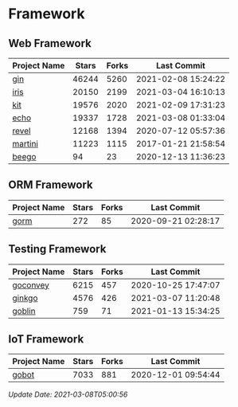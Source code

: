 # Framework

## Web Framework
| Project Name | Stars | Forks | Last Commit |
| ------------ | ----- | ----- | ----------- |
| [gin](https://github.com/gin-gonic/gin) | 46244 | 5260 | 2021-02-08 15:24:22 |
| [iris](https://github.com/kataras/iris) | 20150 | 2199 | 2021-03-04 16:10:13 |
| [kit](https://github.com/go-kit/kit) | 19576 | 2020 | 2021-02-09 17:31:23 |
| [echo](https://github.com/labstack/echo) | 19337 | 1728 | 2021-03-08 01:33:04 |
| [revel](https://github.com/revel/revel) | 12168 | 1394 | 2020-07-12 05:57:36 |
| [martini](https://github.com/go-martini/martini) | 11223 | 1115 | 2017-01-21 21:58:54 |
| [beego](https://github.com/astaxie/beego) | 94 | 23 | 2020-12-13 11:36:23 |

## ORM Framework
| Project Name | Stars | Forks | Last Commit |
| ------------ | ----- | ----- | ----------- |
| [gorm](https://github.com/jinzhu/gorm) | 272 | 85 | 2020-09-21 02:28:17 |

## Testing Framework
| Project Name | Stars | Forks | Last Commit |
| ------------ | ----- | ----- | ----------- |
| [goconvey](https://github.com/smartystreets/goconvey) | 6215 | 457 | 2020-10-25 17:47:07 |
| [ginkgo](https://github.com/onsi/ginkgo) | 4576 | 426 | 2021-03-07 11:20:48 |
| [goblin](https://github.com/franela/goblin) | 759 | 71 | 2021-01-13 15:34:25 |

## IoT Framework
| Project Name | Stars | Forks | Last Commit |
| ------------ | ----- | ----- | ----------- |
| [gobot](https://github.com/hybridgroup/gobot) | 7033 | 881 | 2020-12-01 09:54:44 |

*Update Date: 2021-03-08T05:00:56*